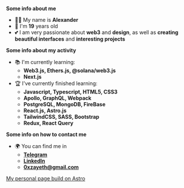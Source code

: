 
<strong>Some info about me</strong>
<p>

- 🙋‍♂️ My name is **Alexander**
- 🎂 I'm **19** years old
- 💕 I am very passionate about **web3** and **design**, as well as **creating beautiful interfaces** and **interesting projects**
  
</p>

<strong>Some info about my activity</strong>
<p>
  
- 📚 I'm currently learning:
  - **Web3.js, Ethers.js, @solana/web3.js**
  - **Next.js**
- 🏆 I've currently finished learning:
   - **Javascript, Typescript, HTML5, CSS3**
   - **Apollo, GraphQL, Webpack**
   - **PostgreSQL, MongoDB, FireBase**
   - **React.js, Astro.js**
   - **TailwindCSS, SASS, Bootstrap**
   - **Redux, React Query**
  
</p></details>

<strong>Some info on how to contact me</strong>
<p>
  
- 🌍 You can find me in
  - **[Telegram](https://t.me/zaycevv_a)**
  - **[LinkedIn](https://www.linkedin.com/in/zaycevv)**
  - **0xzayeth@gmail.com**
  
</p></details>

[My personal page build on Astro](https://zaycevv-personal-page.vercel.app/)
